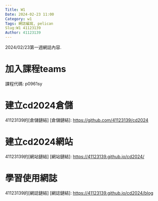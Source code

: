 ```yaml
---
Title: W1
Date: 2024-02-23 11:00
Category: w1
Tags: 網誌編寫, pelican
Slug:W1 41123139
Author: 41123139
---
```


2024/02/23第一週網誌內容.

<!-- PELICAN_END_SUMMARY -->

# 加入課程teams
課程代碼: p0961sy
# 建立cd2024倉儲
41123139的[倉儲鏈結]
[倉儲鏈結]: https://github.com/41123139/cd2024
# 建立cd2024網站
41123139的[網站鏈結]
[網站鏈結]: https://41123139.github.io/cd2024/
# 學習使用網誌
41123139的[網誌鏈結]
[網誌鏈結]: https://41123139.github.io/cd2024/blog